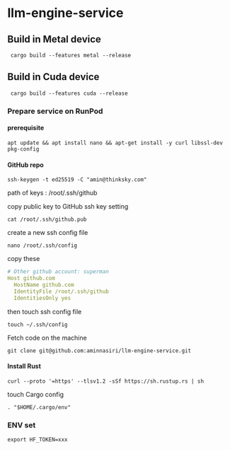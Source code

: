 # llm-engine-service

## Build in Metal device

```shell
 cargo build --features metal --release
```


## Build in Cuda device

```shell
 cargo build --features cuda --release
```


### Prepare service on RunPod
#### prerequisite

```shell
apt update && apt install nano && apt-get install -y curl libssl-dev pkg-config
```

#### GitHub repo
```shell
ssh-keygen -t ed25519 -C "amin@thinksky.com"
```

path of keys : /root/.ssh/github

copy public key to GitHub ssh key setting
```shell
cat /root/.ssh/github.pub
```

create a new ssh config file

```shell
nano /root/.ssh/config
```
copy these
```yaml
# Other github account: superman
Host github.com
  HostName github.com
  IdentityFile /root/.ssh/github
  IdentitiesOnly yes
```
then touch ssh config file

```shell
touch ~/.ssh/config
```

Fetch code on the machine
```shell
git clone git@github.com:aminnasiri/llm-engine-service.git
```

#### Install Rust
```shell
curl --proto '=https' --tlsv1.2 -sSf https://sh.rustup.rs | sh
```

touch Cargo config
```shell
. "$HOME/.cargo/env" 
```

### ENV set
```shell
export HF_TOKEN=xxx
```



